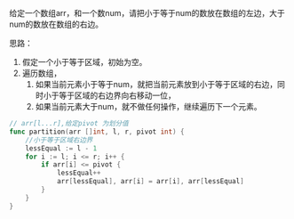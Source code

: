 给定一个数组arr，和一个数num，请把小于等于num的数放在数组的左边，大于num的数放在数组的右边。

思路：
1. 假定一个小于等于区域，初始为空。
2. 遍历数组，
   1. 如果当前元素小于等于num，就把当前元素放到小于等于区域的右边，同时小于等于区域的右边界向右移动一位，
   2. 如果当前元素大于num，就不做任何操作，继续遍历下一个元素。

```go
// arr[l...r],给定pivot 为划分值
func partition(arr []int, l, r, pivot int) {
	//小于等于区域右边界
	lessEqual := l - 1
	for i := l; i <= r; i++ {
		if arr[i] <= pivot {
			lessEqual++
			arr[lessEqual], arr[i] = arr[i], arr[lessEqual]
		}
	}
}

```

